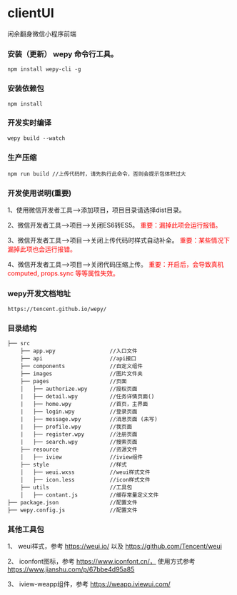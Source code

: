 # clientUI
闲余翻身微信小程序前端

### **安装（更新） wepy 命令行工具**。
	npm install wepy-cli -g

### **安装依赖包**
	npm install
### **开发实时编译**
    wepy build --watch
### **生产压缩**
	npm run build //上传代码时，请先执行此命令，否则会提示包体积过大

### **开发使用说明(重要)**

1、使用微信开发者工具-->添加项目，项目目录请选择dist目录。

2、微信开发者工具-->项目-->关闭ES6转ES5。 <font color=red>重要：漏掉此项会运行报错。</font> 

3、微信开发者工具-->项目-->关闭上传代码时样式自动补全。  <font color=red>重要：某些情况下漏掉此项也会运行报错。</font> 

4、微信开发者工具-->项目-->关闭代码压缩上传。  <font color=red>重要：开启后，会导致真机computed, props.sync 等等属性失效。</font> 

### **wepy开发文档地址**
	https://tencent.github.io/wepy/
### **目录结构**

    ├── src
        ├── app.wpy                 //入口文件
        ├── api                     //api接口
        ├── components              //自定义组件
        ├── images                  //图片文件夹
        ├── pages                   //页面
        │   ├── authorize.wpy       //授权页面
        |   ├── detail.wpy          //任务详情页面()
        |   ├── home.wpy            //首页，主界面
        |   ├── login.wpy           //登录页面
        |   ├── message.wpy         //消息页面 (未写)
        |   ├── profile.wpy         //我页面
        |   ├── register.wpy        //注册页面
        |   ├── search.wpy          //搜索页面
        ├── resource                //资源文件
        │   ├── iview               //iview组件
        ├── style                   //样式
        │   ├── weui.wxss           //weui样式文件
        │   ├── icon.less           //icon样式文件
        ├── utils                   //工具包
        │   ├── contant.js          //缓存常量定义文件    
    ├── package.json                //配置文件
    ├── wepy.config.js              //配置文件   

### **其他工具包**

1、 weui样式，参考 https://weui.io/ 以及 https://github.com/Tencent/weui

2、 iconfont图标，参考 https://www.iconfont.cn/， 使用方式参考 https://www.jianshu.com/p/67bbe4d95a85

3、 iview-weapp组件，参考 https://weapp.iviewui.com/

